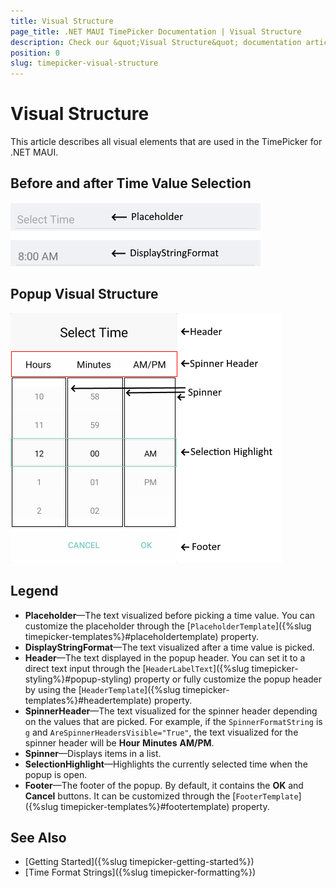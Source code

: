 ```yaml
---
title: Visual Structure
page_title: .NET MAUI TimePicker Documentation | Visual Structure
description: Check our &quot;Visual Structure&quot; documentation article for Telerik TimePicker for .NET MAUI.
position: 0
slug: timepicker-visual-structure
---
```


# Visual Structure

This article describes all visual elements that are used in the TimePicker for .NET MAUI.

## Before and after Time Value Selection

![Time Picker Visual Structure](images/time_picker_placeholder_display.png "Visual elements of Time Picker control")

## Popup Visual Structure

![Time Picker Popup Visual Structure](images/time_picker_structure.png "Visual elements of Time Picker Popup")

## Legend

- **Placeholder**&mdash;The text visualized before picking a time value. You can customize the placeholder through the [`PlaceholderTemplate`]({%slug timepicker-templates%}#placeholdertemplate) property.
- **DisplayStringFormat**&mdash;The text visualized after a time value is picked.
- **Header**&mdash;The text displayed in the popup header. You can set it to a direct text input through the [`HeaderLabelText`]({%slug timepicker-styling%}#popup-styling) property or fully customize the popup header by using the [`HeaderTemplate`]({%slug timepicker-templates%}#headertemplate) property.
- **SpinnerHeader**&mdash;The text visualized for the spinner header depending on the values that are picked. For example, if the `SpinnerFormatString` is `g` and `AreSpinnerHeadersVisible="True"`, the text visualized for the spinner header will be **Hour** **Minutes** **AM/PM**.
- **Spinner**&mdash;Displays items in a list.
- **SelectionHighlight**&mdash;Highlights the currently selected time when the popup is open.
- **Footer**&mdash;The footer of the popup. By default, it contains the **OK** and **Cancel** buttons. It can be customized through the [`FooterTemplate`]({%slug timepicker-templates%}#footertemplate) property.

## See Also

- [Getting Started]({%slug timepicker-getting-started%})
- [Time Format Strings]({%slug timepicker-formatting%})
